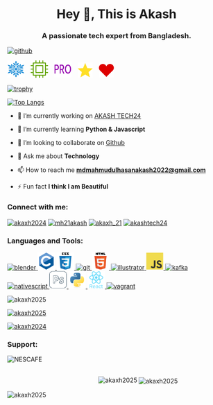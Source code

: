 <h1 align="center">Hey 👋, This is Akash</h1>
<h3 align="center">A passionate tech expert from Bangladesh.</h3>

[<img src='https://cdn.jsdelivr.net/npm/simple-icons@3.0.1/icons/github.svg' alt='github' height='40'>](https://github.com/akaxh2025) 

<a href='https://archiveprogram.github.com/'><img src='https://raw.githubusercontent.com/acervenky/animated-github-badges/master/assets/acbadge.gif' width='40' height='40'></a> <a href='https://docs.github.com/en/developers'><img src='https://raw.githubusercontent.com/acervenky/animated-github-badges/master/assets/devbadge.gif' width='40' height='40'></a> <a href='https://github.com/pricing'><img src='https://raw.githubusercontent.com/acervenky/animated-github-badges/master/assets/pro.gif' width='40' height='40'></a> <a href='https://stars.github.com/'><img src='https://raw.githubusercontent.com/acervenky/animated-github-badges/master/assets/starbadge.gif' width='35' height='35'></a> <a href='https://docs.github.com/en/github/supporting-the-open-source-community-with-github-sponsors'><img src='https://raw.githubusercontent.com/acervenky/animated-github-badges/master/assets/sponsorbadge.gif' width='35' height='35'></a> 

[![trophy](https://github-profile-trophy.vercel.app/?username=AKASH)](https://github.com/ryo-ma/github-profile-trophy)

[![Top Langs](https://github-readme-stats.vercel.app/api/top-langs/?username=AKASH)](https://github.com/anuraghazra/github-readme-stats)



- 🔭 I’m currently working on [AKASH TECH24](https://www.youtube.com/@akashtech24)

- 🌱 I’m currently learning **Python & Javascript**

- 👯 I’m looking to collaborate on [Github](https://github.com/akaxh2025)

- 💬 Ask me about **Technology**

- 📫 How to reach me **mdmahmudulhasanakash2022@gmail.com**

- ⚡ Fun fact **I think I am Beautiful**

<h3 align="left">Connect with me:</h3>
<p align="left">
<a href="https://twitter.com/akaxh2024" target="blank"><img align="center" src="https://raw.githubusercontent.com/rahuldkjain/github-profile-readme-generator/master/src/images/icons/Social/twitter.svg" alt="akaxh2024" height="30" width="40" /></a>
<a href="https://fb.com/mh21akash" target="blank"><img align="center" src="https://raw.githubusercontent.com/rahuldkjain/github-profile-readme-generator/master/src/images/icons/Social/facebook.svg" alt="mh21akash" height="30" width="40" /></a>
<a href="https://instagram.com/akaxh_21" target="blank"><img align="center" src="https://raw.githubusercontent.com/rahuldkjain/github-profile-readme-generator/master/src/images/icons/Social/instagram.svg" alt="akaxh_21" height="30" width="40" /></a>
<a href="https://www.youtube.com/c/akashtech24" target="blank"><img align="center" src="https://raw.githubusercontent.com/rahuldkjain/github-profile-readme-generator/master/src/images/icons/Social/youtube.svg" alt="akashtech24" height="30" width="40" /></a>
</p>

<h3 align="left">Languages and Tools:</h3>
<p align="left"> <a href="https://www.blender.org/" target="_blank" rel="noreferrer"> <img src="https://download.blender.org/branding/community/blender_community_badge_white.svg" alt="blender" width="40" height="40"/> </a> <a href="https://www.cprogramming.com/" target="_blank" rel="noreferrer"> <img src="https://raw.githubusercontent.com/devicons/devicon/master/icons/c/c-original.svg" alt="c" width="40" height="40"/> </a> <a href="https://www.w3schools.com/css/" target="_blank" rel="noreferrer"> <img src="https://raw.githubusercontent.com/devicons/devicon/master/icons/css3/css3-original-wordmark.svg" alt="css3" width="40" height="40"/> </a> <a href="https://git-scm.com/" target="_blank" rel="noreferrer"> <img src="https://www.vectorlogo.zone/logos/git-scm/git-scm-icon.svg" alt="git" width="40" height="40"/> </a> <a href="https://www.w3.org/html/" target="_blank" rel="noreferrer"> <img src="https://raw.githubusercontent.com/devicons/devicon/master/icons/html5/html5-original-wordmark.svg" alt="html5" width="40" height="40"/> </a> <a href="https://www.adobe.com/in/products/illustrator.html" target="_blank" rel="noreferrer"> <img src="https://www.vectorlogo.zone/logos/adobe_illustrator/adobe_illustrator-icon.svg" alt="illustrator" width="40" height="40"/> </a> <a href="https://developer.mozilla.org/en-US/docs/Web/JavaScript" target="_blank" rel="noreferrer"> <img src="https://raw.githubusercontent.com/devicons/devicon/master/icons/javascript/javascript-original.svg" alt="javascript" width="40" height="40"/> </a> <a href="https://kafka.apache.org/" target="_blank" rel="noreferrer"> <img src="https://www.vectorlogo.zone/logos/apache_kafka/apache_kafka-icon.svg" alt="kafka" width="40" height="40"/> </a> <a href="https://nativescript.org/" target="_blank" rel="noreferrer"> <img src="https://raw.githubusercontent.com/detain/svg-logos/780f25886640cef088af994181646db2f6b1a3f8/svg/nativescript.svg" alt="nativescript" width="40" height="40"/> </a> <a href="https://www.photoshop.com/en" target="_blank" rel="noreferrer"> <img src="https://raw.githubusercontent.com/devicons/devicon/master/icons/photoshop/photoshop-line.svg" alt="photoshop" width="40" height="40"/> </a> <a href="https://www.python.org" target="_blank" rel="noreferrer"> <img src="https://raw.githubusercontent.com/devicons/devicon/master/icons/python/python-original.svg" alt="python" width="40" height="40"/> </a> <a href="https://reactjs.org/" target="_blank" rel="noreferrer"> <img src="https://raw.githubusercontent.com/devicons/devicon/master/icons/react/react-original-wordmark.svg" alt="react" width="40" height="40"/> </a> <a href="https://www.vagrantup.com/" target="_blank" rel="noreferrer"> <img src="https://www.vectorlogo.zone/logos/vagrantup/vagrantup-icon.svg" alt="vagrant" width="40" height="40"/> </a> </p>
<p align="left"> <img src="https://komarev.com/ghpvc/?username=akaxh2025&label=Profile%20views&color=0e75b6&style=flat" alt="akaxh2025" /> </p>

<p align="left"> <a href="https://github.com/ryo-ma/github-profile-trophy"><img src="https://github-profile-trophy.vercel.app/?username=akaxh2025" alt="akaxh2025" /></a> </p>

<p align="left"> <a href="https://twitter.com/akaxh2024" target="blank"><img src="https://img.shields.io/twitter/follow/akaxh2024?logo=twitter&style=for-the-badge" alt="akaxh2024" /></a> </p>

<h3 align="left">Support:</h3>
<p><a href="https://ko-fi.com/NESCAFE"> <img align="left" src="https://cdn.ko-fi.com/cdn/kofi3.png?v=3" height="50" width="210" alt="NESCAFE" /></a></p><br><br>

<p><img align="left" src="https://github-readme-stats.vercel.app/api/top-langs?username=akaxh2025&show_icons=true&locale=en&layout=compact" alt="akaxh2025" /></p>

<p>&nbsp;<img align="center" src="https://github-readme-stats.vercel.app/api?username=akaxh2025&show_icons=true&locale=en" alt="akaxh2025" /></p>

<p><img align="center" src="https://github-readme-streak-stats.herokuapp.com/?user=akaxh2025&" alt="akaxh2025" /></p>
